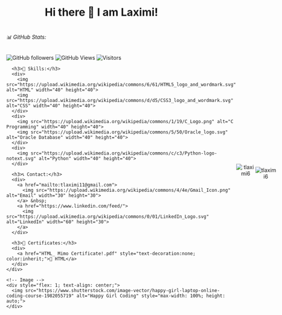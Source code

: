 <div align="center">
  <h1>Hi there 👋 I am Laximi!</h1>

  <div style="display: flex; justify-content: space-between; align-items: center; width: 100%; max-width: 1200px;">
    <!-- Skills and Contact -->
    <div style="flex: 1; text-align: left;">
      <h6>📊 GitHub Stats:</h6>
      <p>
        <img src="https://img.shields.io/github/followers/tlaximi6?label=Follow&style=social" alt="GitHub followers">
        <img src="https://komarev.com/ghpvc/?username=tlaximi6" alt="GitHub Views">
        <img src="https://visitor-badge.laobi.icu/badge?page_id=tlaximi6.tlaximi6" alt="Visitors">
      </p>

      <h3>🌱 Skills:</h3>
      <div>
        <img src="https://upload.wikimedia.org/wikipedia/commons/6/61/HTML5_logo_and_wordmark.svg" alt="HTML" width="40" height="40">
        <img src="https://upload.wikimedia.org/wikipedia/commons/d/d5/CSS3_logo_and_wordmark.svg" alt="CSS" width="40" height="40">
      </div>
      <div>
        <img src="https://upload.wikimedia.org/wikipedia/commons/1/19/C_Logo.png" alt="C Programming" width="40" height="40">
        <img src="https://upload.wikimedia.org/wikipedia/commons/5/50/Oracle_logo.svg" alt="Oracle Database" width="40" height="40">
      </div>
      <div>
        <img src="https://upload.wikimedia.org/wikipedia/commons/c/c3/Python-logo-notext.svg" alt="Python" width="40" height="40">
      </div>

      <h3>📞 Contact:</h3>
      <div>
        <a href="mailto:tlaximi11@gmail.com">
          <img src="https://upload.wikimedia.org/wikipedia/commons/4/4e/Gmail_Icon.png" alt="Email" width="30" height="30">
        </a> &nbsp;
        <a href="https://www.linkedin.com/feed/">
          <img src="https://upload.wikimedia.org/wikipedia/commons/0/01/LinkedIn_Logo.svg" alt="LinkedIn" width="60" height="30">
        </a>
      </div>
      
      <h3>📍 Certificates:</h3>
      <div>
        <a href="HTML_ Mimo Certificate!.pdf" style="text-decoration:none; color:inherit;">🤖 HTML</a>
      </div>
    </div>

    <!-- Image -->
    <div style="flex: 1; text-align: center;">
      <img src="https://www.shutterstock.com/image-vector/happy-girl-laptop-online-coding-course-1982055719" alt="Happy Girl Coding" style="max-width: 100%; height: auto;">
    </div>
  </div>

  <p><img align="center" src="https://github-readme-streak-stats.herokuapp.com/?user=tlaximi6&" alt="tlaximi6" /></p>
  <p>&nbsp;<img align="center" src="https://github-readme-stats.vercel.app/api?username=tlaximi6&show_icons=true&locale=en" alt="tlaximi6" /></p>
</div>
